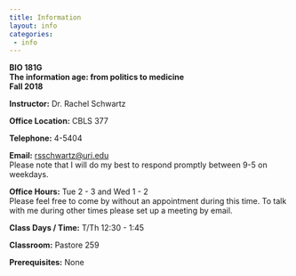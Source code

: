 ```yaml
---
title: Information
layout: info
categories:
 - info
---
```


**BIO 181G**  
**The information age: from politics to medicine**  
**Fall 2018**

**Instructor:** Dr. Rachel Schwartz

**Office Location:** CBLS 377

**Telephone:**  4-5404

**Email:** rsschwartz@uri.edu  
Please note that I will do my best to respond promptly between 9-5 on weekdays.

**Office Hours:**  Tue 2 - 3 and Wed 1 - 2  
Please feel free to come by without an appointment during this time. To talk with me during other times please set up a meeting by email.

**Class Days / Time:**  T/Th 12:30 - 1:45

**Classroom:**  Pastore 259

**Prerequisites:** None
